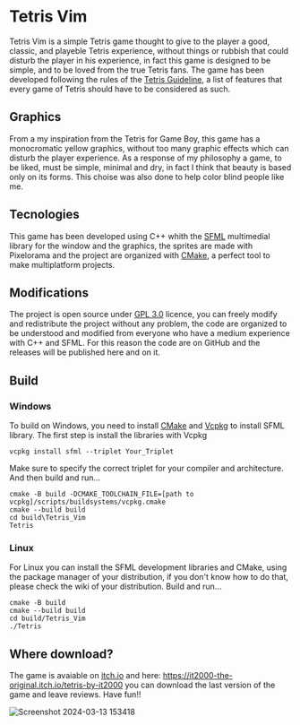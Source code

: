 # Tetris Vim
Tetris Vim is a simple Tetris game thought to give to the player a good, classic, and playeble Tetris experience, without things or rubbish that could disturb the player in his experience, in fact this game is designed to be simple, and to be loved from the true Tetris fans. The game has been developed following the rules of the [Tetris Guideline](https://tetris.wiki/Tetris_Guideline), a list of features that every game of Tetris should have to be considered as such.
## Graphics
From a my inspiration from the Tetris for Game Boy, this game has a monocromatic yellow graphics, without too many graphic effects which can disturb the player experience. As a response of my philosophy a game, to be liked, must be simple, minimal and dry, in fact I think that beauty is based only on its forms. This choise was also done to help color blind people like me.
## Tecnologies
This game has been developed using C++ whith the [SFML](https://www.sfml-dev.org/) multimedial library for the window and the graphics, the sprites are made with Pixelorama and the project are organized with [CMake](https://cmake.org/), a perfect tool to make multiplatform projects.
## Modifications
The project is open source under [GPL 3.0](https://www.gnu.org/licenses/gpl-3.0.en.html) licence, you can freely modify and redistribute the project without any problem, the code are organized to be understood and modified from everyone who have a medium experience with C++ and SFML. For this reason the code are on GitHub and the releases will be published here and on it.
## Build
### Windows
To build on Windows, you need to install [CMake](https://cmake.org/) and [Vcpkg](https://vcpkg.io/en/) to install SFML library. The first step is install the libraries with Vcpkg
```
vcpkg install sfml --triplet Your_Triplet
```
Make sure to specify the correct triplet for your compiler and architecture.
And then build and run...
```
cmake -B build -DCMAKE_TOOLCHAIN_FILE=[path to vcpkg]/scripts/buildsystems/vcpkg.cmake
cmake --build build
cd build\Tetris_Vim
Tetris
```
### Linux
For Linux you can install the SFML development libraries and CMake, using the package manager of your distribution, if you don't know how to do that, please check the wiki of your distribution.
Build and run...
```
cmake -B build
cmake --build build
cd build/Tetris_Vim
./Tetris
```
## Where download?
The game is avaiable on [itch.io](https://itch.io/) and here: https://it2000-the-original.itch.io/tetris-by-it2000 you can download the last version of the game and leave reviews. Have fun!!

![Screenshot 2024-03-13 153418](https://github.com/it2000-the-original/Tetris_Vim/assets/93731405/c7f9ccf8-98f1-425b-b833-90096f12817a)
